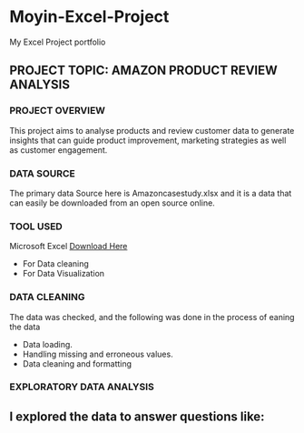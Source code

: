 # Moyin-Excel-Project
My Excel Project portfolio

## PROJECT TOPIC: AMAZON PRODUCT REVIEW ANALYSIS
### PROJECT OVERVIEW
This project aims to analyse products and review customer data to generate insights that can guide product improvement, marketing strategies as well as customer engagement.

### DATA SOURCE
The primary data Source here is Amazoncasestudy.xlsx and it is a data that can easily be downloaded from an open source online.

### TOOL USED
Microsoft Excel [Download Here](https://www.microsoft.com/en-us/microsoft-365/excel)
 - For Data cleaning
 - For Data Visualization

### DATA CLEANING
The data was checked, and the following was done in the process of eaning the data
 - Data loading.
 - Handling missing and erroneous values.
 - Data cleaning and formatting

### EXPLORATORY DATA ANALYSIS
I explored the data to answer questions like:
 - 
